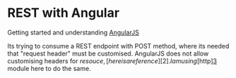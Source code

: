 REST with Angular
============

Getting started and understanding [AngularJS][1]

Its trying to consume a REST endpoint with POST method, where its needed that "request header" must be customised. AngularJS does not allow customising headers for $resouce, [here is a reference][2]. I am using [$http][3] module here to do the same. 



[1]: https://angularjs.org/
[2]: http://stackoverflow.com/questions/13233483/angularjs-resource-custom-headers/14188203#14188203
[3]: https://docs.angularjs.org/api/ng/service/$http#post
